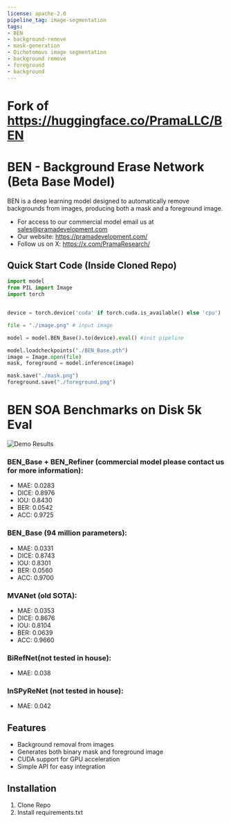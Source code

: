 ```yaml
---
license: apache-2.0
pipeline_tag: image-segmentation
tags:
- BEN
- background-remove
- mask-generation
- Dichotomous image segmentation
- background remove
- foreground
- background
---
```


# Fork of https://huggingface.co/PramaLLC/BEN
# BEN - Background Erase Network (Beta Base Model)

BEN is a deep learning model designed to automatically remove backgrounds from images, producing both a mask and a foreground image. 
- For access to our commercial model email us at sales@pramadevelopment.com
- Our website: https://pramadevelopment.com/
- Follow us on X: https://x.com/PramaResearch/


## Quick Start Code (Inside Cloned Repo)

```python
import model
from PIL import Image
import torch


device = torch.device('cuda' if torch.cuda.is_available() else 'cpu')

file = "./image.png" # input image

model = model.BEN_Base().to(device).eval() #init pipeline

model.loadcheckpoints("./BEN_Base.pth")
image = Image.open(file)
mask, foreground = model.inference(image)

mask.save("./mask.png")
foreground.save("./foreground.png")
```

# BEN SOA Benchmarks on Disk 5k Eval

![Demo Results](demo.jpg)


### BEN_Base + BEN_Refiner (commercial model please contact us for more information):
- MAE: 0.0283
- DICE: 0.8976
- IOU: 0.8430
- BER: 0.0542
- ACC: 0.9725

### BEN_Base (94 million parameters):
- MAE: 0.0331
- DICE: 0.8743
- IOU: 0.8301
- BER: 0.0560
- ACC: 0.9700

### MVANet (old SOTA):
- MAE: 0.0353
- DICE: 0.8676
- IOU: 0.8104
- BER: 0.0639
- ACC: 0.9660


### BiRefNet(not tested in house):
- MAE: 0.038


### InSPyReNet (not tested in house):
- MAE: 0.042



## Features
- Background removal from images
- Generates both binary mask and foreground image
- CUDA support for GPU acceleration
- Simple API for easy integration

## Installation
1. Clone Repo
2. Install requirements.txt
